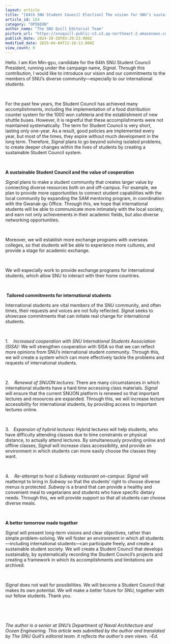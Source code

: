 ```yaml
---
layout: article
title: "[64th SNU Student Council Election] The vision for SNU’s sustainable future"
article_id: 154
category: "OPINION"
author_name: "The SNU Quill Editorial Team"
picture_url: "https://snuquill-public-s3.s3.ap-northeast-2.amazonaws.com/photo/article/9d30e258-4a9b-4ff8-8b88-eb01b8de34bc.jpg"
publish_date: 2024-10-28T03:29:23.000Z
modified_date: 2025-04-04T11:18:13.000Z
view_count: 0
---
```


<p>Hello. I am Kim Min-gyu, candidate for the 64th SNU Student Council President, running under the campaign name, <i>Signal. </i>Through this contribution, I would like to introduce our vision and our commitments to the members of SNU’s diverse community—especially to our international students.</p><p>&nbsp;</p><p>For the past few years, the Student Council has achieved many accomplishments, including the implementation of a food distribution counter system for the 1000 won cafeteria and the establishment of new shuttle buses. However, it is regretful that these accomplishments were not maintained systematically. The term for Student Council is very short, lasting only one-year. As a result, good policies are implemented every year, but most of the times, they expire without much development in the long term. Therefore, <i>Signal</i> plans to go beyond solving isolated problems, to create deeper changes within the lives of students by creating a sustainable Student Council system.</p><p>&nbsp;</p><p><strong>A sustainable Student Council and the value of cooperation</strong></p><p><i>Signal</i> plans to make a student community that creates larger value by connecting diverse resources both on and off-campus. For example, we plan to provide more opportunities to connect student capabilities with the local community by expanding the SAM mentoring program, in coordination with the Gwanak-gu Office. Through this, we hope that international students will be able to communicate more intimately with the local society, and earn not only achievements in their academic fields, but also diverse networking opportunities.</p><p>&nbsp;</p><p>Moreover, we will establish more exchange programs with overseas colleges, so that students will be able to experience more cultures, and provide a stage for academic exchange.</p><p>&nbsp;</p><p>We will especially work to provide exchange programs for international students, which allow SNU to interact with their home countries.</p><p>&nbsp;</p><p><strong>&nbsp;Tailored commitments for international students</strong></p><p>International students are vital members of the SNU community, and often times, their requests and voices are not fully reflected. <i>Signal</i> seeks to showcase commitments that can initiate real change for international students.</p><p>&nbsp;</p><p>1.&nbsp;&nbsp;&nbsp; <i>Increased cooperation with SNU International Students Association (SISA):</i> We will strengthen cooperation with SISA so that we can reflect more opinions from SNU’s international student community. Through this, we will create a system which can more effectively tackle the problems and requests of international students.</p><p>&nbsp;</p><p>2.&nbsp;&nbsp;&nbsp; <i>Renewal of SNUON lectures:</i> There are many circumstances in which international students have a hard time accessing class materials. <i>Signal</i> will ensure that the current SNUON platform is renewed so that important lectures and resources are expanded. Through this, we will increase lecture accessibility for international students, by providing access to important lectures online.</p><p>&nbsp;</p><p>3.<strong>&nbsp;&nbsp;&nbsp; </strong><i>Expansion of hybrid lectures:</i> Hybrid lectures will help students, who have difficulty attending classes due to time constraints or physical distance, to actually attend lectures. By simultaneously providing online and offline classes, <i>Signal</i> will increase class accessibility, and provide an environment in which students can more easily choose the classes they want.</p><p>&nbsp;</p><p>4.&nbsp;&nbsp;&nbsp; <i>Re-attempt to host a Subway restaurant on-campus:</i> <i>Signal</i> will reattempt to bring in <i>Subway</i> so that the students’ right to choose diverse menus is protected. <i>Subway</i> is a brand that can provide a healthy and convenient meal to vegetarians and students who have specific dietary needs. Through this, we will provide support so that all students can choose diverse meals.</p><p>&nbsp;</p><p><strong>A better tomorrow made together</strong></p><p><i>Signal</i> will present long-term visions and clear objectives, rather than simple problem-solving. We will foster an environment in which all students—including international students—can participate freely, and create a sustainable student society. We will create a Student Council that develops sustainably, by systematically recording the Student Council’s projects and creating a framework in which its accomplishments and limitations are archived.</p><p>&nbsp;</p><p><i>Signal</i> does not wait for possibilities. We will become a Student Council that makes its own potential. We will make a better future for SNU, together with our fellow students. Thank you.</p><p>&nbsp;</p><p>&nbsp;</p><p><i>The author is a senior at SNU’s Department of Naval Architecture and Ocean Engineering. This article was submitted by the author and translated by The SNU Quill’s editorial team. It reflects the author’s own views. –Ed.</i></p>
